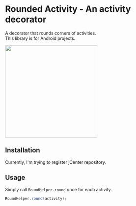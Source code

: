 Rounded Activity - An activity decorator
==

A decorator that rounds corners of activities.  
This library is for Android projects.

<img src="https://raw.githubusercontent.com/wiki/gitusp/rounded-activity/images/screenshot_01.png" height="300">


Installation
--

Currently, I'm trying to register jCenter repository.


Usage
--

Simply call `RoundHelper.round` once for each activity.
```java
RoundHelper.round(activity);
```

